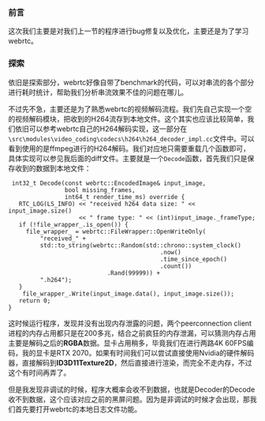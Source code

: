 ### 前言

这次我们主要是对我们上一节的程序进行bug修复以及优化，主要还是为了学习webrtc。

### 探索

依旧是探索部分，webrtc好像自带了benchmark的代码，可以对串流的各个部分进行耗时统计，帮助我们分析串流效果不佳的问题在哪儿。

不过先不急，主要还是为了熟悉webrtc的视频解码流程。我们先自己实现一个空的视频解码模块，把收到的H264流存到本地文件。这个其实也应该比较简单，我们依旧可以参考webrtc自己的H264解码实现，这一部分在`\src\modules\video_coding\codecs\h264\h264_decoder_impl.cc`文件中。可以看到使用的是ffmpeg进行的H264解码。我们对应地只需要重载几个函数即可，具体实现可以参见我后面的diff文件。主要就是一个`Decode`函数，首先我们只是保存收到的数据到本地文件：
```
 int32_t Decode(const webrtc::EncodedImage& input_image,
                bool missing_frames,
                int64_t render_time_ms) override {
   RTC_LOG(LS_INFO) << "received h264 data size: " << input_image.size()
                    << " frame type: " << (int)input_image._frameType;
   if (!file_wrapper_.is_open()) {
     file_wrapper_ = webrtc::FileWrapper::OpenWriteOnly(
         "received_" +
         std::to_string(webrtc::Random(std::chrono::system_clock()
                                           .now()
                                           .time_since_epoch()
                                           .count())
                            .Rand(99999)) +
         ".h264");
   }
    file_wrapper_.Write(input_image.data(), input_image.size());
   return 0;
}
```
这时候运行程序，发现并没有出现内存泄露的问题，两个peerconnection client进程的内存占用都只是在200多兆，结合之前疯狂的内存泄漏，可以猜测内存占用主要是解码之后的**RGBA**数据。显卡占用稍多，毕竟我们在进行两路4K 60FPS编码，我的显卡是RTX 2070。如果有时间我们可以尝试直接使用Nvidia的硬件解码器，直接解码到**ID3D11Texture2D**，然后直接进行渲染，而完全不走内存，不过这个有时间再弄了。

但是我发现非调试的时候，程序大概率会收不到数据，也就是Decoder的Decode收不到数据，这个应该对应之前的黑屏问题。因为是非调试的时候才会出现，那我们首先要打开webrtc的本地日志文件功能。
